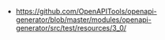 - https://github.com/OpenAPITools/openapi-generator/blob/master/modules/openapi-generator/src/test/resources/3_0/
